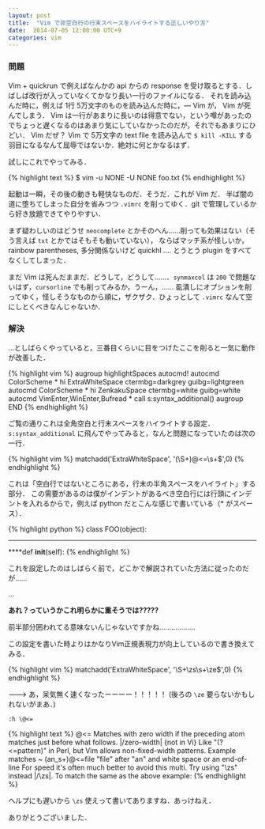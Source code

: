 ```yaml
---
layout: post
title:  "Vim で非空白行の行末スペースをハイライトする正しいやり方"
date:  2014-07-05 12:00:00 UTC+9
categories: vim
---
```


### 問題

Vim + quickrun で例えばなんかの api からの response を受け取るとする．しばしば改行が入っていなくてかなり長い一行のファイルになる．
それを読み込んだ時に，例えば 1行 5万文字のものを読み込んだ時に，— Vim が， Vim が死んでしまう．
Vim は一行があまりに長いのは得意でない，という噂があったのでちょっと遅くなるのはあまり気にしていなかったのだが，それでもあまりにひどい．
Vim だぜ？ Vim で 5万文字の text file を読み込んで `$ kill -KILL` する羽目になるなんて屈辱ではないか．絶対に何とかなるはず．

試しにこれでやってみる．

{% highlight text %}
$ vim -u NONE -U NONE foo.txt
{% endhighlight %}

起動は一瞬，その後の動きも軽快なものだ．そうだ．これが Vim だ．
半ば闇の道に堕ちてしまった自分を省みつつ `.vimrc` を削ってゆく．git で管理しているから好き放題できてやりやすい．

まず疑わしいのはどうせ `neocomplete` とかそのへん……削っても効果はない（そう言えば `txt` とかではそもそも動いていない），
ならばマッチ系が怪しいか，rainbow parentheses, 多分関係ないけど quickhl .... とうとう plugin をすべてなくしてしまった．

まだ Vim は死んだままだ．どうして，どうして……．`synmaxcol` は `200` で問題ないはず，`cursorline` でも削ってみるか，うーん，……
虱潰しにオプションを削ってゆく，怪しそうなものから順に，ザクザク．ひょっとして `.vimrc` なんて空にしとくべきなんじゃないか．

### 解決

…としばらくやっていると，三番目くらいに目をつけたここを削ると一気に動作が改善した．

{% highlight vim %}
augroup highlightSpaces
    autocmd!
    autocmd ColorScheme * hi ExtraWhiteSpace ctermbg=darkgrey guibg=lightgreen
    autocmd ColorScheme * hi ZenkakuSpace ctermbg=white guibg=white
    autocmd VimEnter,WinEnter,Bufread * call s:syntax_additional()
augroup END
{% endhighlight %}

ご覧の通りこれは全角空白と行末スペースをハイライトする設定．`s:syntax_additional` に飛んでやってみると，なんと問題になっていたのは次の一行．

{% highlight vim %}
matchadd('ExtraWhiteSpace', '\(\S\+\)\@<=\s\+$',0)
{% endhighlight %}

これは「空白行ではないところにある，行末の半角スペースをハイライト」する部分．
この需要があるのは僕がインデントがあるべき空白行には行頭にインデントを入れるからで，例えば python だとこんな感じで書いている（* がスペース）．

{% highlight python %}
class FOO(object):
****
****def __init__(self):
{% endhighlight %}

これを設定したのはしばらく前で，どこかで解説されていた方法に従ったのだが……

…

**あれ？っていうかこれ明らかに重そうでは?????**

前半部分囲われてる意味ないんじゃないですかね………………

この設定を書いた時よりはかなりVim正規表現力が向上しているので書き換えてみる．

{% highlight vim %}
matchadd('ExtraWhiteSpace', '\S\+\zs\s\+\ze$',0)
{% endhighlight %}

---> あ，呆気無く速くなったーーーー！！！！！
(後ろの `\ze` 要らないかもしれないがまあ．)


`:h \@<=`

{% highlight text %}
\@<=  Matches with zero width if the preceding atom matches just before what
  follows. |/zero-width| {not in Vi}
  Like "(?<=pattern)" in Perl, but Vim allows non-fixed-width patterns.
  Example      matches ~
  \(an\_s\+\)\@<=file  "file" after "an" and white space or an
        end-of-line
  For speed it's often much better to avoid this multi.  Try using "\zs"
  instead |/\zs|.  To match the same as the above example:
{% endhighlight %}

ヘルプにも遅いから `\zs` 使えって書いてありますね．あっけねえ．

ありがとうございました．
